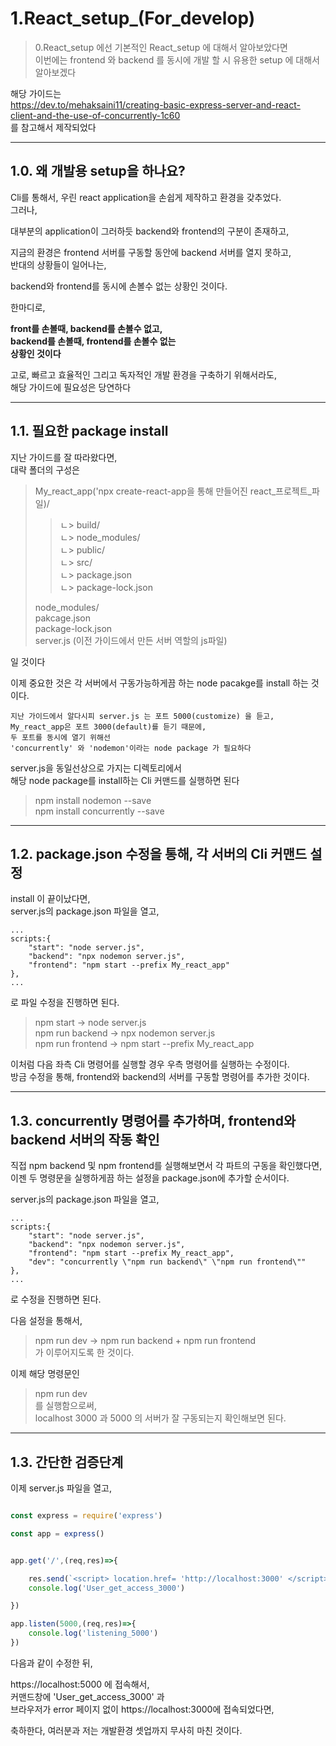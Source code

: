# 1.React_setup_(For_develop)   

>    0.React_setup 에선 기본적인 React_setup 에 대해서 알아보았다면   
>    이번에는 frontend 와 backend 를 동시에 개발 할 시 유용한 setup 에 대해서 알아보겠다   

해당 가이드는   
https://dev.to/mehaksaini11/creating-basic-express-server-and-react-client-and-the-use-of-concurrently-1c60   
를 참고해서 제작되었다   

* * *   



## 1.0. 왜 개발용 setup을 하나요?   

Cli를 통해서, 우린 react application을 손쉽게 제작하고 환경을 갖추었다.  
그러나,   

대부분의 application이 그러하듯 backend와 frontend의 구분이 존재하고,   

지금의 환경은 frontend 서버를 구동할 동안에 backend 서버를 열지 못하고,   
반대의 상황들이 일어나는,   

backend와 frontend를 동시에 손볼수 없는 상황인 것이다.   

한마디로,   

**front를 손볼때, backend를 손볼수 없고,**    
**backend를 손볼때, frontend를 손볼수 없는**   
**상황인 것이다**   

고로, 빠르고 효율적인 그리고 독자적인 개발 환경을 구축하기 위해서라도,   
해당 가이드에 필요성은 당연하다   




* * *



## 1.1. 필요한 package install   

지난 가이드를 잘 따라왔다면,   
대략 폴더의 구성은   

>   My_react_app('npx create-react-app을 통해 만들어진 react_프로젝트_파일)/    
>   
>   >   ㄴ> build/   
>   >   ㄴ> node_modules/   
>   >   ㄴ> public/   
>   >   ㄴ> src/    
>   >   ㄴ> package.json   
>   >   ㄴ> package-lock.json    
>   
>   node_modules/   
>   pakcage.json   
>   package-lock.json    
>   server.js (이전 가이드에서 만든 서버 역할의 js파일)   

일 것이다   




이제 중요한 것은 각 서버에서 구동가능하게끔 하는 node pacakge를 install 하는 것이다.   

    지난 가이드에서 알다시피 server.js 는 포트 5000(customize) 을 듣고,   
    My_react_app은 포트 3000(default)를 듣기 때문에,   
    두 포트를 동시에 열기 위해선   
    'concurrently' 와 'nodemon'이라는 node package 가 필요하다   




server.js을 동일선상으로 가지는 디렉토리에서   
해당 node package를 install하는 Cli 커맨드를 실행하면 된다   

>   npm install nodemon --save   
>   npm install concurrently --save   

* * *   





## 1.2. package.json 수정을 통해, 각 서버의 Cli 커맨드 설정   

install 이 끝이났다면,   
server.js의 package.json 파일을 열고,   

    ...   
    scripts:{   
        "start": "node server.js",   
        "backend": "npx nodemon server.js",   
        "frontend": "npm start --prefix My_react_app"   
    },   
    ...   

로 파일 수정을 진행하면 된다.   




>   npm start -> node server.js   
>   npm run backend -> npx nodemon server.js   
>   npm run frontend -> npm start --prefix My_react_app   

이처럼 다음 좌측 Cli 명령어를 실행할 경우 우측 명령어를 실행하는 수정이다.   
방금 수정을 통해, frontend와 backend의 서버를 구동할 명령어를 추가한 것이다.   

* * *   





## 1.3. concurrently 명령어를 추가하며, frontend와 backend 서버의 작동 확인   


직접 npm backend 및 npm frontend를 실행해보면서 각 파트의 구동을 확인했다면,   
이젠 두 명령문을 실행하게끔 하는 설정을 package.json에 추가할 순서이다.   

server.js의 package.json 파일을 열고,   

    ...   
    scripts:{   
        "start": "node server.js",   
        "backend": "npx nodemon server.js",   
        "frontend": "npm start --prefix My_react_app",   
        "dev": "concurrently \"npm run backend\" \"npm run frontend\""   
    },   
    ...   

로 수정을 진행하면 된다.




다음 설정을 통해서,   
>   npm run dev -> npm run backend + npm run frontend    
가 이루어지도록 한 것이다.   

이제 해당 명령문인   
>   npm run dev   
를 실행함으로써,   
localhost 3000 과 5000 의 서버가 잘 구동되는지 확인해보면 된다.   

* * *   



## 1.3. 간단한 검증단계   

이제 server.js 파일을 열고,   

```javascript

const express = require('express')

const app = express()


app.get('/',(req,res)=>{

    res.send(`<script> location.href= 'http://localhost:3000' </script>`)
    console.log('User_get_access_3000')

})

app.listen(5000,(req,res)=>{
    console.log('listening_5000')
})

```




다음과 같이 수정한 뒤,   

https://localhost:5000 에 접속해서,   
커맨드창에 'User_get_access_3000' 과   
브라우저가 error 페이지 없이 https://localhost:3000에 접속되었다면,

축하한다, 여러분과 저는 개발환경 셋업까지 무사히 마친 것이다.   
